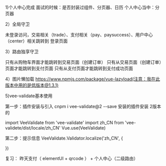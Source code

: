 1)个人中心完成
面试的时候：是否封装过组件、分页器、日历
个人中心当中：分页器


2）全局守卫

未登录访问，交易相关（trade）、支付相关（pay、paysuccess）、用户中心（center）相关跳转到  登录页面




3）路由独享守卫

只有从购物车界面才能跳转到交易页面（创建订单）
只有从交易页面（创建订单）页面才能跳转到支付页面
只有从支付页面才能跳转到支付成功页面





4）图片懒加载
https://www.npmjs.com/package/vue-lazyload(注意：我在此版本中用的是低版本@1.3.1)





5)vee-validate基本使用

第一步：插件安装与引入
cnpm i vee-validate@2 --save 安装的插件安装 2版本的

import VeeValidate from 'vee-validate'
import zh_CN from 'vee-validete/dist/locale/zh_CN'
Vue.use(VeeValidate)

第二步：提示信息
VeeValidate.Validator.localize('zh_CN', {

})














复习：
昨天支付（ elementUI + qrcode ） + 个人中心（二级路由）